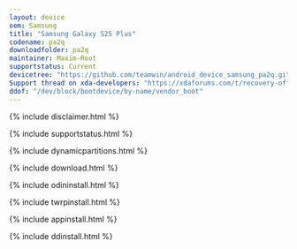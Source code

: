```yaml
---
layout: device
oem: Samsung
title: "Samsung Galaxy S25 Plus"
codename: pa2q
downloadfolder: pa2q
maintainer: Maxim-Root
supportstatus: Current
devicetree: "https://github.com/teamwin/android_device_samsung_pa2q.git"
Support thread on xda-developers: "https://xdaforums.com/t/recovery-official-twrp-samsung-s25-series.4750592/"
ddof: "/dev/block/bootdevice/by-name/vendor_boot"
---
```


{% include disclaimer.html %}

{% include supportstatus.html %}

{% include dynamicpartitions.html %}

{% include download.html %}

{% include odininstall.html %}

{% include twrpinstall.html %}

{% include appinstall.html %}

{% include ddinstall.html %}